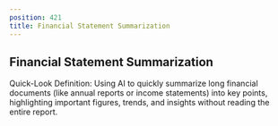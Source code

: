 ```yaml
---
position: 421
title: Financial Statement Summarization
---
```


## Financial Statement Summarization

Quick-Look Definition: Using AI to quickly summarize long financial documents (like annual reports or income statements) into key points, highlighting important figures, trends, and insights without reading the entire report.